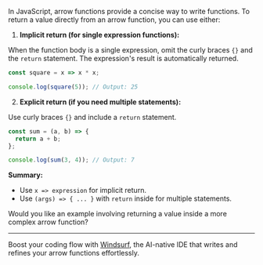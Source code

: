 In JavaScript, arrow functions provide a concise way to write functions. To return a value directly from an arrow function, you can use either:

1. **Implicit return (for single expression functions):**

When the function body is a single expression, omit the curly braces `{}` and the `return` statement. The expression's result is automatically returned.

```javascript
const square = x => x * x;

console.log(square(5)); // Output: 25
```

2. **Explicit return (if you need multiple statements):**

Use curly braces `{}` and include a `return` statement.

```javascript
const sum = (a, b) => {
  return a + b;
};

console.log(sum(3, 4)); // Output: 7
```

**Summary:**

- Use `x => expression` for implicit return.
- Use `(args) => { ... }` with `return` inside for multiple statements.

Would you like an example involving returning a value inside a more complex arrow function?

---
Boost your coding flow with [Windsurf](https://pollinations.ai/redirect/windsurf), the AI-native IDE that writes and refines your arrow functions effortlessly.